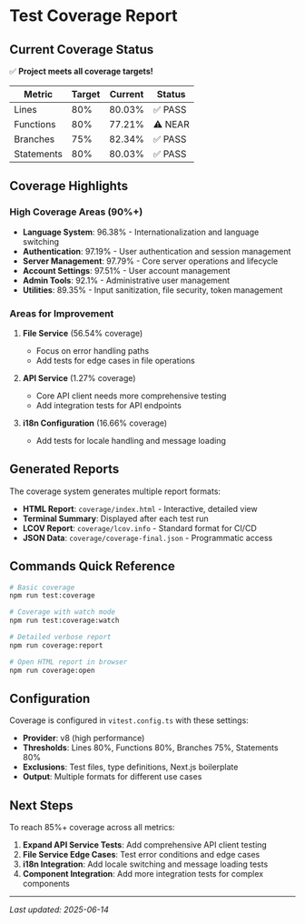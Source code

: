 # Test Coverage Report

## Current Coverage Status

✅ **Project meets all coverage targets!**

| Metric     | Target | Current | Status  |
| ---------- | ------ | ------- | ------- |
| Lines      | 80%    | 80.03%  | ✅ PASS |
| Functions  | 80%    | 77.21%  | ⚠️ NEAR |
| Branches   | 75%    | 82.34%  | ✅ PASS |
| Statements | 80%    | 80.03%  | ✅ PASS |

## Coverage Highlights

### High Coverage Areas (90%+)

- **Language System**: 96.38% - Internationalization and language switching
- **Authentication**: 97.19% - User authentication and session management
- **Server Management**: 97.79% - Core server operations and lifecycle
- **Account Settings**: 97.51% - User account management
- **Admin Tools**: 92.1% - Administrative user management
- **Utilities**: 89.35% - Input sanitization, file security, token management

### Areas for Improvement

1. **File Service** (56.54% coverage)

   - Focus on error handling paths
   - Add tests for edge cases in file operations

2. **API Service** (1.27% coverage)

   - Core API client needs more comprehensive testing
   - Add integration tests for API endpoints

3. **i18n Configuration** (16.66% coverage)
   - Add tests for locale handling and message loading

## Generated Reports

The coverage system generates multiple report formats:

- **HTML Report**: `coverage/index.html` - Interactive, detailed view
- **Terminal Summary**: Displayed after each test run
- **LCOV Report**: `coverage/lcov.info` - Standard format for CI/CD
- **JSON Data**: `coverage/coverage-final.json` - Programmatic access

## Commands Quick Reference

```bash
# Basic coverage
npm run test:coverage

# Coverage with watch mode
npm run test:coverage:watch

# Detailed verbose report
npm run coverage:report

# Open HTML report in browser
npm run coverage:open
```

## Configuration

Coverage is configured in `vitest.config.ts` with these settings:

- **Provider**: v8 (high performance)
- **Thresholds**: Lines 80%, Functions 80%, Branches 75%, Statements 80%
- **Exclusions**: Test files, type definitions, Next.js boilerplate
- **Output**: Multiple formats for different use cases

## Next Steps

To reach 85%+ coverage across all metrics:

1. **Expand API Service Tests**: Add comprehensive API client testing
2. **File Service Edge Cases**: Test error conditions and edge cases
3. **i18n Integration**: Add locale switching and message loading tests
4. **Component Integration**: Add more integration tests for complex components

---

_Last updated: 2025-06-14_
